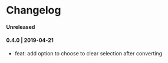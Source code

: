 # Changelog

#### Unreleased

#### 0.4.0 | 2019-04-21

- feat: add option to choose to clear selection after converting
